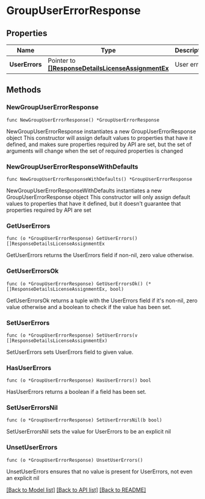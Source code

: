 # GroupUserErrorResponse

## Properties

Name | Type | Description | Notes
------------ | ------------- | ------------- | -------------
**UserErrors** | Pointer to [**[]ResponseDetailsLicenseAssignmentEx**](ResponseDetailsLicenseAssignmentEx.md) | User errors | [optional] [readonly] 

## Methods

### NewGroupUserErrorResponse

`func NewGroupUserErrorResponse() *GroupUserErrorResponse`

NewGroupUserErrorResponse instantiates a new GroupUserErrorResponse object
This constructor will assign default values to properties that have it defined,
and makes sure properties required by API are set, but the set of arguments
will change when the set of required properties is changed

### NewGroupUserErrorResponseWithDefaults

`func NewGroupUserErrorResponseWithDefaults() *GroupUserErrorResponse`

NewGroupUserErrorResponseWithDefaults instantiates a new GroupUserErrorResponse object
This constructor will only assign default values to properties that have it defined,
but it doesn't guarantee that properties required by API are set

### GetUserErrors

`func (o *GroupUserErrorResponse) GetUserErrors() []ResponseDetailsLicenseAssignmentEx`

GetUserErrors returns the UserErrors field if non-nil, zero value otherwise.

### GetUserErrorsOk

`func (o *GroupUserErrorResponse) GetUserErrorsOk() (*[]ResponseDetailsLicenseAssignmentEx, bool)`

GetUserErrorsOk returns a tuple with the UserErrors field if it's non-nil, zero value otherwise
and a boolean to check if the value has been set.

### SetUserErrors

`func (o *GroupUserErrorResponse) SetUserErrors(v []ResponseDetailsLicenseAssignmentEx)`

SetUserErrors sets UserErrors field to given value.

### HasUserErrors

`func (o *GroupUserErrorResponse) HasUserErrors() bool`

HasUserErrors returns a boolean if a field has been set.

### SetUserErrorsNil

`func (o *GroupUserErrorResponse) SetUserErrorsNil(b bool)`

 SetUserErrorsNil sets the value for UserErrors to be an explicit nil

### UnsetUserErrors
`func (o *GroupUserErrorResponse) UnsetUserErrors()`

UnsetUserErrors ensures that no value is present for UserErrors, not even an explicit nil

[[Back to Model list]](../README.md#documentation-for-models) [[Back to API list]](../README.md#documentation-for-api-endpoints) [[Back to README]](../README.md)


